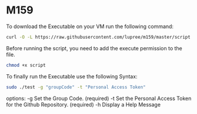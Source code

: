 # M159
To download the Executable on your VM run the following command:

```bash
curl -O -L https://raw.githubusercontent.com/lupree/m159/master/script
```
Before running the script, you need to add the execute permission to the file.
```bash
chmod +x script
```

To finally run the Executable use the following Syntax:
```bash
sudo ./test -g "groupCode" -t "Personal Access Token"
```
options:
    -g     Set the Group Code. (required)
    -t     Set the Personal Access Token for the Github Repository. (required)
    -h     Display a Help Message
